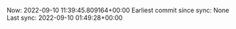 Now: 2022-09-10 11:39:45.809164+00:00 Earliest commit since sync: None Last sync: 2022-09-10 01:49:28+00:00
